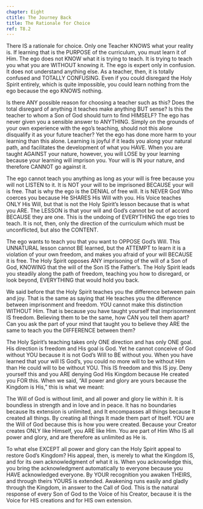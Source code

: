 ```yaml
---
chapter: Eight
ctitle: The Journey Back
title: The Rationale for Choice
ref: T8.2
---
```


There IS a rationale for choice. Only one Teacher KNOWS what your
reality is. If learning that is the PURPOSE of the curriculum, you must
learn it of Him. The ego does not KNOW what it is trying to teach. It is
trying to teach you what you are WITHOUT knowing it. The ego is expert
only in confusion. It does not understand anything else. As a teacher,
then, it is totally confused and TOTALLY CONFUSING. Even if you could
disregard the Holy Spirit entirely, which is quite impossible, you could
learn nothing from the ego because the ego KNOWS nothing.

Is there ANY possible reason for choosing a teacher such as this? Does
the total disregard of anything it teaches make anything BUT sense? Is
this the teacher to whom a Son of God should turn to find HIMSELF? The
ego has never given you a sensible answer to ANYTHING. Simply on the
grounds of your own experience with the ego’s teaching, should not this
alone disqualify it as your future teacher? Yet the ego has done more
harm to your learning than this alone. Learning is joyful if it leads
you along your natural path, and facilitates the development of what you
HAVE. When you are taught AGAINST your nature, however, you will LOSE by
your learning because your learning will imprison you. Your will is IN
your nature, and therefore CANNOT go against it.

The ego cannot teach you anything as long as your will is free because
you will not LISTEN to it. It is NOT your will to be imprisoned BECAUSE
your will is free. That is why the ego is the DENIAL of free will. It is
NEVER God Who coerces you because He SHARES His Will with you. His Voice
teaches ONLY His Will, but that is not the Holy Spirit’s lesson because
that is what you ARE. The LESSON is that your will and God’s cannot be
out of accord BECAUSE they are one. This is the undoing of EVERYTHING
the ego tries to teach. It is not, then, only the direction of the
curriculum which must be unconflicted, but also the CONTENT.

The ego wants to teach you that you want to OPPOSE God’s Will. This
UNNATURAL lesson cannot BE learned, but the ATTEMPT to learn it is a
violation of your own freedom, and makes you afraid of your will BECAUSE
it is free. The Holy Spirit opposes ANY imprisoning of the will of a Son
of God, KNOWING that the will of the Son IS the Father’s. The Holy
Spirit leads you steadily along the path of freedom, teaching you how to
disregard, or look beyond, EVERYTHING that would hold you back.

We said before that the Holy Spirit teaches you the difference between
pain and joy. That is the same as saying that He teaches you the
difference between imprisonment and freedom. YOU cannot make this
distinction WITHOUT Him. That is because you have taught yourself that
imprisonment IS freedom. Believing them to be the same, how CAN you tell
them apart? Can you ask the part of your mind that taught you to believe
they ARE the same to teach you the DIFFERENCE between them?

The Holy Spirit’s teaching takes only ONE direction and has only ONE
goal. His direction is freedom and His goal is God. Yet he cannot
conceive of God without YOU because it is not God’s Will to BE without
you. When you have learned that your will IS God’s, you could no more
will to be without Him than He could will to be without YOU. This IS
freedom and this IS joy. Deny yourself this and you ARE denying God His
Kingdom because He created you FOR this. When we said, “All power and
glory are yours because the Kingdom is His,” this is what we meant:

The Will of God is without limit, and all power and glory lie within it.
It is boundless in strength and in love and in peace. It has no
boundaries because Its extension is unlimited, and It encompasses all
things because It created all things. By creating all things It made
them part of Itself. YOU are the Will of God because this is how you
were created. Because your Creator creates ONLY like Himself, you ARE
like Him. You are part of Him Who IS all power and glory, and are
therefore as unlimited as He is.

To what else EXCEPT all power and glory can the Holy Spirit appeal to
restore God’s Kingdom? His appeal, then, is merely to what
the Kingdom IS, and for its own acknowledgment of what it is. When you
acknowledge this, you bring the acknowledgment automatically to everyone
because you HAVE acknowledged everyone. By YOUR recognition you awaken
THEIRS, and through theirs YOURS is extended. Awakening runs easily and
gladly through the Kingdom, in answer to the Call of God. This is the
natural response of every Son of God to the Voice of his Creator,
because it is the Voice for HIS creations and for HIS own extension.

